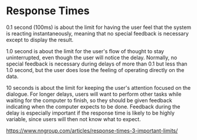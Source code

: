 # Response Times

0.1 second  (100ms) is about the limit for having the user feel that the system is reacting instantaneously, meaning that no special feedback is necessary except to display the result.

1.0 second is about the limit for the user's flow of thought to stay uninterrupted, even though the user will notice the delay. Normally, no special feedback is necessary during delays of more than 0.1 but less than 1.0 second, but the user does lose the feeling of operating directly on the data.

10 seconds is about the limit for keeping the user's attention focused on the dialogue. For longer delays, users will want to perform other tasks while waiting for the computer to finish, so they should be given feedback indicating when the computer expects to be done. Feedback during the delay is especially important if the response time is likely to be highly variable, since users will then not know what to expect.

https://www.nngroup.com/articles/response-times-3-important-limits/